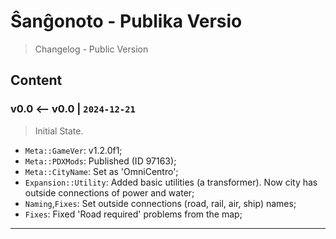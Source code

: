 Ŝanĝonoto - Publika Versio
===============================================================================

> Changelog - Public Version

Content
-------------------------------------------------------------------------------

### v0.0 <-- v0.0 | `2024-12-21`

> Initial State.

- `Meta::GameVer`: v1.2.0f1;
- `Meta::PDXMods`: Published (ID 97163);
- `Meta::CityName`: Set as 'OmniCentro';
- `Expansion::Utility`: Added basic utilities (a transformer).
    Now city has outside connections of power and water;
- `Naming`,`Fixes`: Set outside connections (road, rail, air, ship) names;
- `Fixes`: Fixed 'Road required' problems from the map;

-------------------------------------------------------------------------------
